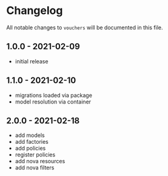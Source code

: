 # Changelog

All notable changes to `vouchers` will be documented in this file.

## 1.0.0 - 2021-02-09

- initial release

## 1.1.0 - 2021-02-10

- migrations loaded via package
- model resolution via container

## 2.0.0 - 2021-02-18

- add models
- add factories
- add policies
- register policies
- add nova resources
- add nova filters
